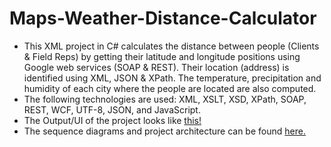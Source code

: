 # Maps-Weather-Distance-Calculator

* This XML project in C# calculates the distance between people (Clients & Field Reps) by getting their latitude and longitude positions using Google web services (SOAP & REST). Their location (address) is identified using XML, JSON & XPath. The temperature, precipitation and humidity of each city where the people are located are also computed. 
* The following technologies are used: XML, XSLT, XSD, XPath, SOAP, REST, WCF, UTF-8, JSON, and JavaScript.
* The Output/UI of the project looks like [this!](https://github.com/Surya-Murali/Maps-Weather-Distance-Calculator/blob/master/UI_Output.jpg)
* The sequence diagrams and project architecture can be found [here.](https://github.com/Surya-Murali/Maps-Weather-Distance-Calculator/tree/master/Sequence%20Diagrams%20%26%20Project%20Architecture)
